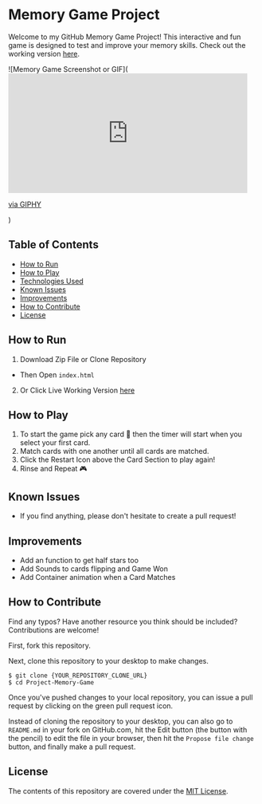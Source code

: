 # Memory Game Project

Welcome to my GitHub Memory Game Project! This interactive and fun game is designed to test and improve your memory skills. Check out the working version [here](https://robert-s-hogan.github.io/Project-Memory-Game/).

![Memory Game Screenshot or GIF](<iframe src="https://giphy.com/embed/edUKk5u6lRir7ewN5M" width="480" height="240" frameBorder="0" class="giphy-embed" allowFullScreen></iframe><p><a href="https://giphy.com/gifs/edUKk5u6lRir7ewN5M">via GIPHY</a></p>)

## Table of Contents
* [How to Run](#how-to-run)
* [How to Play](#how-to-play)
* [Technologies Used](#technologies-used)
* [Known Issues](#known-issues)
* [Improvements](#improvements)
* [How to Contribute](#how-to-contribute)
* [License](#license)


<!-- ## My Process
- To read my thoughts and issues going through the completion of the Project Memory Game go [here](http://www.robertshogan.com/blog/2018/03/02/udacity-project-memory-game/)
 -->
## How to Run
1. Download Zip File or Clone Repository
- Then Open `index.html` 
2. Or Click Live Working Version [here](https://robert-s-hogan.github.io/Project-Memory-Game/)

## How to Play
1. To start the game pick any card :flower_playing_cards: then the timer will start when you select your first card.
2. Match cards with one another until all cards are matched.
3. Click the Restart Icon above the Card Section to play again!
4. Rinse and Repeat :video_game:

## Known Issues
- If you find anything, please don't hesitate to create a pull request!

## Improvements
- Add an function to get half stars too
- Add Sounds to cards flipping and Game Won
- Add Container animation when a Card Matches

## How to Contribute

Find any typos? Have another resource you think should be included? Contributions are welcome!

First, fork this repository.

Next, clone this repository to your desktop to make changes.

```
$ git clone {YOUR_REPOSITORY_CLONE_URL}
$ cd Project-Memory-Game
```

Once you've pushed changes to your local repository, you can issue a pull request by clicking on the green pull request icon.

Instead of cloning the repository to your desktop, you can also go to `README.md` in your fork on GitHub.com, hit the Edit button (the button with the pencil) to edit the file in your browser, then hit the `Propose file change` button, and finally make a pull request. 

## License

The contents of this repository are covered under the [MIT License](LICENSE).

